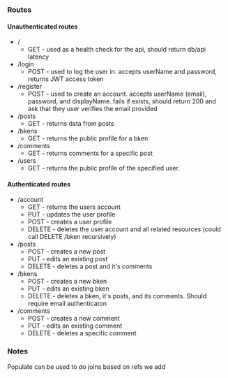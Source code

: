 ### Routes

#### Unauthenticated routes

- /
  - GET - used as a health check for the api, should return db/api latency
- /login
  - POST - used to log the user in. accepts userName and password, returns JWT access token
- /register
  - POST - used to create an account. accepts userName (email), password, and displayName. fails if exists, should return 200 and ask that they user verifies the email provided
- /posts
  - GET - returns data from posts
- /bkens
  - GET - returns the public profile for a bken
- /comments
  - GET - returns comments for a specific post
- /users
  - GET - returns the public profile of the specified user.

#### Authenticated routes

- /account
  - GET - returns the users account
  - PUT - updates the user profile
  - POST - creates a user profile
  - DELETE - deletes the user account and all related resources (could call DELETE /bken recursively)
- /posts
  - POST - creates a new post
  - PUT - edits an existing post
  - DELETE - deletes a post and it's comments
- /bkens
  - POST - creates a new bken
  - PUT - edits an existing bken
  - DELETE - deletes a bken, it's posts, and its comments. Should require email authenticaton
- /comments
  - POST - creates a new comment
  - PUT - edits an existing comment
  - DELETE - deletes a specific comment

### Notes

Populate can be used to do joins based on refs we add
